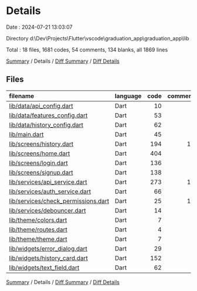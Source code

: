 # Details

Date : 2024-07-21 13:03:07

Directory d:\\Dev\\Projects\\Flutter\\vscode\\graduation_app\\graduation_app\\lib

Total : 18 files,  1681 codes, 54 comments, 134 blanks, all 1869 lines

[Summary](results.md) / Details / [Diff Summary](diff.md) / [Diff Details](diff-details.md)

## Files
| filename | language | code | comment | blank | total |
| :--- | :--- | ---: | ---: | ---: | ---: |
| [lib/data/api_config.dart](/lib/data/api_config.dart) | Dart | 10 | 2 | 6 | 18 |
| [lib/data/features_config.dart](/lib/data/features_config.dart) | Dart | 53 | 1 | 4 | 58 |
| [lib/data/history_config.dart](/lib/data/history_config.dart) | Dart | 62 | 1 | 4 | 67 |
| [lib/main.dart](/lib/main.dart) | Dart | 45 | 0 | 8 | 53 |
| [lib/screens/history.dart](/lib/screens/history.dart) | Dart | 194 | 19 | 15 | 228 |
| [lib/screens/home.dart](/lib/screens/home.dart) | Dart | 404 | 3 | 19 | 426 |
| [lib/screens/login.dart](/lib/screens/login.dart) | Dart | 136 | 1 | 5 | 142 |
| [lib/screens/signup.dart](/lib/screens/signup.dart) | Dart | 138 | 1 | 6 | 145 |
| [lib/services/api_service.dart](/lib/services/api_service.dart) | Dart | 273 | 12 | 25 | 310 |
| [lib/services/auth_service.dart](/lib/services/auth_service.dart) | Dart | 66 | 1 | 11 | 78 |
| [lib/services/check_permissions.dart](/lib/services/check_permissions.dart) | Dart | 25 | 12 | 8 | 45 |
| [lib/services/debouncer.dart](/lib/services/debouncer.dart) | Dart | 14 | 0 | 3 | 17 |
| [lib/theme/colors.dart](/lib/theme/colors.dart) | Dart | 7 | 0 | 2 | 9 |
| [lib/theme/routes.dart](/lib/theme/routes.dart) | Dart | 4 | 1 | 1 | 6 |
| [lib/theme/theme.dart](/lib/theme/theme.dart) | Dart | 7 | 0 | 2 | 9 |
| [lib/widgets/error_dialog.dart](/lib/widgets/error_dialog.dart) | Dart | 29 | 0 | 4 | 33 |
| [lib/widgets/history_card.dart](/lib/widgets/history_card.dart) | Dart | 152 | 0 | 8 | 160 |
| [lib/widgets/text_field.dart](/lib/widgets/text_field.dart) | Dart | 62 | 0 | 3 | 65 |

[Summary](results.md) / Details / [Diff Summary](diff.md) / [Diff Details](diff-details.md)